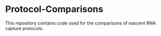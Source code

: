 # Protocol-Comparisons
This repository contains code used for the comparisons of nascent RNA capture protocols.
